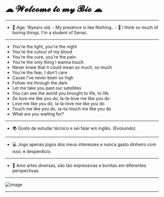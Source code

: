 # ☁ 𝓦𝓮𝓵𝓬𝓸𝓶𝓮 𝓽𝓸 𝓶𝔂 𝓑𝓲𝓸 ☁ 
__________________________________________________________________________________________________________________________
- 💖 Age; 16years old. - My presence is like Nothing.. - 💬 I think so much of boring things. I'm a student of Senac.
-------------------------------------------------------------------------------------------------------------------------
- You're the light, you're the night
- You're the colour of my blood
- You're the cure, you're the pain
- You're the only thing I wanna touch
- Never knew that it could mean so much, so much
- You're the fear, I don't care
- Cause I've never been so high
- Follow me through the dark
- Let me take you past our satellites
- You can see the world you brought to life, to life
- So love me like you do, la-la-love me like you do
- Love me like you do, la-la-love me like you do
- Touch me like you do, ta-ta-touch me like you do
- What are you waiting for?
-------------------------------------------------------------------------------------------------------------------------
- 📚 Gosto de estudar técnico e sei falar em inglês. (Evoluindo)
--------------------------------------------------------------------------------------------------------------------------
- 💻 Jogo apenas jogos dos meus interesses e nunca gasto dinheiro com isso, é desperdício.
--------------------------------------------------------------------------------------------------------------------------
- 🎨 Amo artes diversas, são tão expressivas e bonitas em diferentes perspectivas.
__________________________________________________________________________________________________________________________
![image](https://media.tenor.com/3sdnoLWFHIwAAAAi/needygirloverdose-ranch.gif)


__________________________________________________________________________________________________________________________




